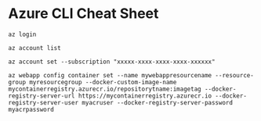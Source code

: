 # Azure CLI Cheat Sheet

`az login`

`az account list`

`az account set --subscription "xxxxx-xxxx-xxxx-xxxx-xxxxxx"`

`az webapp config container set --name mywebappresourcename --resource-group myresourcegroup --docker-custom-image-name mycontainerregistry.azurecr.io/repositorytname:imagetag --docker-registry-server-url https://mycontainerregistry.azurecr.io --docker-registry-server-user myacruser --docker-registry-server-password myacrpassword`

